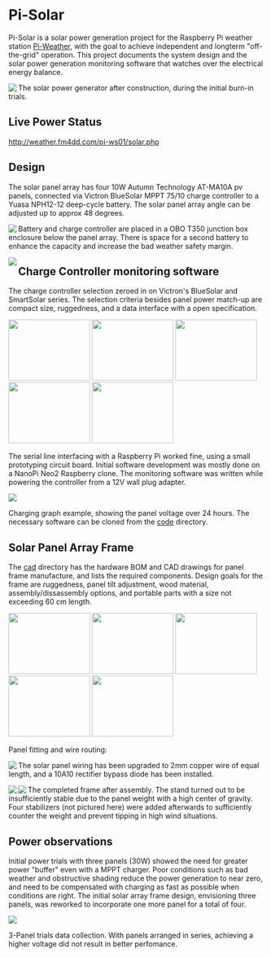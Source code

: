 # Pi-Solar

Pi-Solar is a solar power generation project for the Raspberry Pi weather station <a href="https://github.com/fm4dd/pi-weather">Pi-Weather</a>, with the goal to achieve independent and longterm "off-the-grid" operation. This project documents the system design and the solar power generation monitoring software that watches over the electrical energy balance.

<img align="left" src="images/pi-solar operation1.png">

The solar power generator after construction, during the initial burn-in trials.

## Live Power Status

http://weather.fm4dd.com/pi-ws01/solar.php

## Design

The solar panel array has four 10W Autumn Technology AT-MA10A pv panels, connected via Victron BlueSolar MPPT 75/10 charge controller to a Yuasa NPH12-12 deep-cycle battery.  The solar panel array angle can be adjusted up to approx 48 degrees.

<img align="left" src="cad/pi-solar panel frame front v11.png">

Battery and charge controller are placed in a OBO T350 junction box enclosure below the panel array. There is space for a second battery to enhance the capacity and increase the bad weather safety margin. 

<img align="left" src="cad/pi-solar panel frame back v11.png">

## Charge Controller monitoring software

The charge controller selection zeroed in on Victron's BlueSolar and SmartSolar series. The selection criteria besides panel power match-up are compact size, ruggedness, and a data interface with a open specification. 

<img src="images/pi-solar testpanel 10w.jpg" height="120px" width="160px"> <img src="images/pi-solar firmware upgrade.jpg" height="120px" width="160px"> <img src="images/pi-solar serial connect1.jpg" height="120px" width="160px"> <img src="images/pi-solar test setup1.jpg" height="120px" width="160px"> <img src="images/pi-solar raspi-interface2.png" height="120px" width="160px">

The serial line interfacing with a Raspberry Pi worked fine, using a small prototyping circuit board.  Initial software development was mostly done on a NanoPi Neo2 Raspberry clone. The monitoring software was written while powering the controller from a 12V wall plug adapter.  

<img src="images/nighttime-shading example.png">

Charging graph example, showing the panel voltage over 24 hours. The necessary software can be cloned from the <a href="code">code</a> directory.
 
## Solar Panel Array Frame

The <a href="cad">cad</a> directory has the hardware BOM and CAD drawings for panel frame manufacture, and lists the required components. Design goals for the frame are ruggedness, panel tilt adjustment, wood material, assembly/dissassembly options, and portable parts with a size not exceeding 60 cm length.

<img src="images/pi-solar assembly2.png" height="120px" width="160px"> <img src="images/pi-solar assembly3.png" height="120px" width="160px"> <img src="images/pi-solar assembly4.png" height="120px" width="160px"> <img src="images/pi-solar assembly6.png" height="120px" width="160px"> <img src="images/pi-solar assembly7.png" height="120px" width="160px">

Panel fitting and wire routing:

<img align="left" src="images/pi-solar assembly8.png">

The solar panel wiring has been upgraded to 2mm copper wire of equal length, and a 10A10 rectifier bypass diode has been installed.

<img align="left" src="images/pi-solar assembly9.png">

<img align="left" src="images/pi-solar assembly10.png">

The completed frame after assembly. The stand turned out to be insufficiently stable due to the panel weight with a high center of gravity. Four stabilizers (not pictured here) were added afterwards to sufficiently counter the weight and prevent tipping in high wind situations.

## Power observations

Initial power trials with three panels (30W) showed the need for greater power "buffer" even with a MPPT charger. Poor conditions such as bad weather and obstructive shading reduce the power generation to near zero, and need to be compensated with charging as fast as possible when conditions are right. The initial solar array frame design, envisioning three panels, was reworked to incorporate one more panel for a total of four.

<img src="images/pi-solar web presentation.jpg">

3-Panel trials data collection. With panels arranged in series, achieving a higher voltage did not result in better perfomance.
